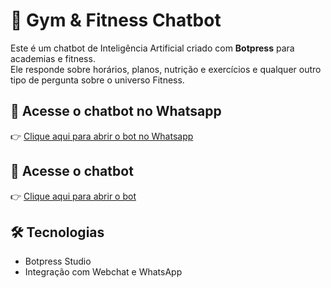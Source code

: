 # 🤖 Gym & Fitness Chatbot

Este é um chatbot de Inteligência Artificial criado com **Botpress** para academias e fitness.  
Ele responde sobre horários, planos, nutrição e exercícios e qualquer outro tipo de pergunta sobre o universo Fitness.

## 🚀 Acesse o chatbot no Whatsapp
👉 [Clique aqui para abrir o bot no Whatsapp](https://api.whatsapp.com/send?phone=15558276250)

## 🚀 Acesse o chatbot
👉 [Clique aqui para abrir o bot](https://cdn.botpress.cloud/webchat/v3.2/shareable.html?configUrl=https://files.bpcontent.cloud/2025/09/16/00/20250916004846-1TO6ZBDO.json)


## 🛠 Tecnologias
- Botpress Studio
- Integração com Webchat e WhatsApp
